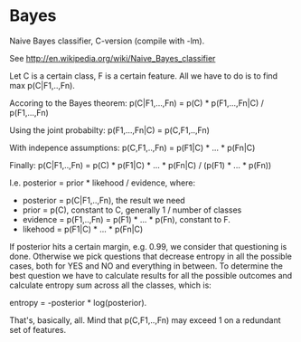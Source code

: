 Bayes
=====

Naive Bayes classifier, C-version (compile with -lm).

See http://en.wikipedia.org/wiki/Naive_Bayes_classifier

Let C is a certain class, F is a certain feature. All we have to do is to find max p(C|F1,..,Fn).

Accoring to the Bayes theorem: p(C|F1,...,Fn) = p(C) * p(F1,...,Fn|C) / p(F1,...,Fn)

Using the joint probabilty: p(F1,...,Fn|C) = p(C,F1,..,Fn)

With indepence assumptions: p(C,F1,..,Fn) = p(F1|C) * ... * p(Fn|C)

Finally: p(C|F1,..,Fn) = p(C) * p(F1|C) * ... * p(Fn|C) / (p(F1) * ... * p(Fn))

I.e. posterior = prior * likehood / evidence, where:

* posterior = p(C|F1,..,Fn), the result we need
* prior = p(C), constant to C, generally 1 / number of classes
* evidence = p(F1,..,Fn) = p(F1) * ... * p(Fn), constant to F.
* likehood = p(F1|C) * ... * p(Fn|C)

If posterior hits a certain margin, e.g. 0.99, we consider that questioning is done.
Otherwise we pick questions that decrease entropy in all the possible cases,
both for YES and NO and everything in between.
To determine the best question we have to calculate results for all the possible outcomes
and calculate entropy sum across all the classes, which is:

entropy = -posterior * log(posterior).

That's, basically, all. Mind that p(C,F1,..,Fn) may exceed 1 on a redundant set of features.





